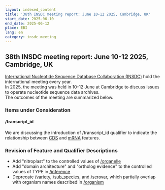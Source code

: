 ```yaml
---
layout: indexed_content
title: '38th INSDC meeting report: June 10-12 2025, Cambridge, UK'
start_date: 2025-06-10
end_date: 2025-06-12
place: EBI
lang: en
category: insdc_meeting
---
```


## 38th INSDC meeting report: June 10-12 2025, Cambridge, UK

[International Nucleotide Sequence Database Collaboration (INSDC)](/insdc/index-e.html ) hold the international meeting every year.    
In 2025, the meeting was held in 10-12 June at Cambridge to discuss issues to operate nucleotide sequence data archives.    
The outcomes of the meeting are summarized below.    

### Items under Consideration <a name="items"></a>

#### /transcript_id <a name="transcript_id"></a>

We are discussing the introduction of /transcript_id qualifier to indicate the relationship between [CDS](/ddbj/features-e.html#cds) and [mRNA](/ddbj/features-e.html#mrna) features.

### Revision of Feature and Qualifier Descriptions <a name="2025-ft"></a>

* Add "nitroplast" to the controlled values of [/organelle](/ddbj/qualifiers-e.html#organelle)  
* Add "domain architecture" and "ortholog evidence" to the controlled values of TYPE in [/inference](/ddbj/qualifiers-e.html#inference)  
* Deprecate [/variety](/ddbj/qualifiers-e.html#variety), [/sub_species](/ddbj/qualifiers-e.html#sub_species), and [/serovar](/ddbj/qualifiers-e.html#serovar), which partially overlap with organism names described in [/organism](/ddbj/qualifiers-e.html#organism)

